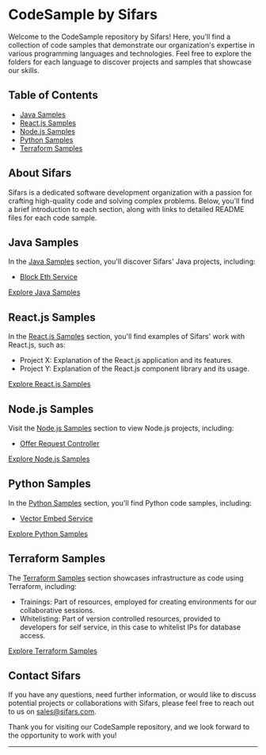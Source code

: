 # CodeSample by Sifars

Welcome to the CodeSample repository by Sifars! Here, you'll find a collection of code samples that demonstrate our organization's expertise in various programming languages and technologies. Feel free to explore the folders for each language to discover projects and samples that showcase our skills.

## Table of Contents

- [Java Samples](<./Java Samples/Block Eth Service/README.md>)
- [React.js Samples](./ReactSamples/README.md)
- [Node.js Samples](<./Node.js Samples/Offer Request Controller/README.md>)
- [Python Samples](<./Python Samples/Vector Embed Service/README.md>)
- [Terraform Samples](./TerraformSamples/README.md)

## About Sifars

Sifars is a dedicated software development organization with a passion for crafting high-quality code and solving complex problems. Below, you'll find a brief introduction to each section, along with links to detailed README files for each code sample.

## Java Samples

In the [Java Samples](<./Java Samples/Block Eth Service/README.md>) section, you'll discover Sifars' Java projects, including:

- [Block Eth Service](<./Java Samples/Block Eth Service/BlockEthServiceImplementation.java>)

[Explore Java Samples](<./Java Samples/Block Eth Service/README.md>)

## React.js Samples

In the [React.js Samples](./ReactSamples/README.md) section, you'll find examples of Sifars' work with React.js, such as:

- Project X: Explanation of the React.js application and its features.
- Project Y: Explanation of the React.js component library and its usage.

[Explore React.js Samples](./ReactSamples/README.md)

## Node.js Samples

Visit the [Node.js Samples](<./Node.js Samples/Offer Request Controller/README.md>) section to view Node.js projects, including:

- [Offer Request Controller](<./Node.js Samples/Offer Request Controller/get-offer-request.js>)

[Explore Node.js Samples](<./Node.js Samples/Offer Request Controller/README.md>)

## Python Samples

In the [Python Samples](<./Python Samples/Vector Embed Service/README.md>) section, you'll find Python code samples, including:

- [Vector Embed Service](<./Python Samples/Vector Embed Service/vector_embed.py>)

[Explore Python Samples](<./Python Samples/Vector Embed Service/README.md>)

## Terraform Samples

The [Terraform Samples](./TerraformSamples/README.md) section showcases infrastructure as code using Terraform, including:

- Trainings: Part of resources, employed for creating environments for our collaborative sessions.
- Whitelisting: Part of version controlled resources, provided to developers for self service, in this case to whitelist IPs for database access.

[Explore Terraform Samples](./terraform/)

## Contact Sifars

If you have any questions, need further information, or would like to discuss potential projects or collaborations with Sifars, please feel free to reach out to us on sales@sifars.com.

Thank you for visiting our CodeSample repository, and we look forward to the opportunity to work with you!

---
